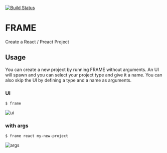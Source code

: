 [![Build Status](https://travis-ci.org/ntwcklng/frame.svg?branch=master)](https://travis-ci.org/ntwcklng/frame)

# FRAME
Create a React / Preact Project

## Usage

You can create a new project by running FRAME without arguments. An UI will spawn and you can select your project type and give it a name.
You can also skip the UI by defining a type and a name as arguments.

### UI
`$ frame`

![ui](https://cloud.githubusercontent.com/assets/8714775/21520463/be3789b8-ccf4-11e6-94bf-549db772c979.gif)

### with args
`$ frame react my-new-project`

![args](https://cloud.githubusercontent.com/assets/8714775/21520459/b6a2539a-ccf4-11e6-8e9c-4a6785fd9085.gif)
